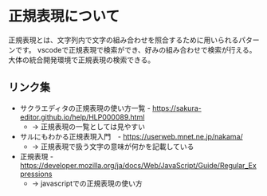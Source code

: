 # 正規表現について

正規表現とは、文字列内で文字の組み合わせを照合するために用いられるパターンです。
vscodeで正規表現で検索ができ、好みの組み合わせで検索が行える。
大体の統合開発環境で正規表現の検索できる。

## リンク集

- サクラエディタの正規表現の使い方一覧 - <https://sakura-editor.github.io/help/HLP000089.html>
  - → 正規表現の一覧としては見やすい
- サルにもわかる正規表現入門　- <https://userweb.mnet.ne.jp/nakama/>
  - → 正規表現で扱う文字の意味が何かを記載している
- 正規表現 - <https://developer.mozilla.org/ja/docs/Web/JavaScript/Guide/Regular_Expressions>
  - → javascriptでの正規表現の使い方
